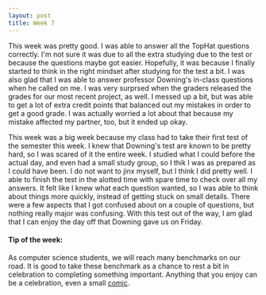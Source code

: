 ```yaml
---
layout: post
title: Week 7
---
```


This week was pretty good. I was able to answer all the TopHat questions correctly. I'm not sure it was due to all the extra studying due to the test or because the questions maybe got easier. Hopefully, it was because I finally started to think in the right mindset after studying for the test a bit. I was also glad that I was able to answer professor Downing's in-class questions when he called on me. I was very surprsed when the graders released the grades for our most recent project, as well. I messed up a bit, but was able to get a lot of extra credit points that balanced out my mistakes in order to get a good grade. I was actually worried a lot about that because my mistake affected my partner, too, but it ended up okay.

This week was a big week because my class had to take their first test of the semester this week. I knew that Downing's test are known to be pretty hard, so I was scared of it the entire week. I studied what I could before the actual day, and even had a small study group, so I thik I was as prepared as I could have been. I do not want to jinx myself, but I think I did pretty well. I able to finish the test in the alotted time with spare time to check over all my answers. It felt like I knew what each question wanted, so I was able to think about things more quickly, instead of getting stuck on small details. There were a few aspects that I got confused about on a couple of questions, but nothing really major was confusing. With this test out of the way, I am glad that I can enjoy the day off that Downing gave us on Friday.

#### Tip of the week:
As computer science students, we will reach many benchmarks on our road. It is good to take these benchmark as a chance to rest a bit in celebration to completing something important. Anything that you enjoy can be a celebration, even a small [comic](http://xkcd.com/).

